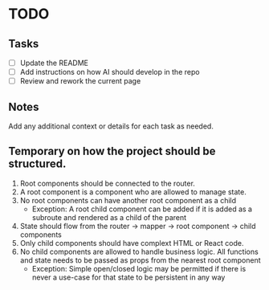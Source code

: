 # TODO

## Tasks

- [ ] Update the README
- [ ] Add instructions on how AI should develop in the repo
- [ ] Review and rework the current page

## Notes

Add any additional context or details for each task as needed.

## Temporary on how the project should be structured.

1. Root components should be connected to the router.
2. A root component is a component who are allowed to manage state.
3. No root components can have another root component as a child
   - Exception: A root child component can be added if it is added as a subroute and rendered as a child of the parent
4. State should flow from the router -> mapper -> root component -> child components
5. Only child components should have complext HTML or React code.
6. No child components are allowed to handle business logic. All functions and state needs to be passed as props from the nearest root component
   - Exception: Simple open/closed logic may be permitted if there is never a use-case for that state to be persistent in any way

